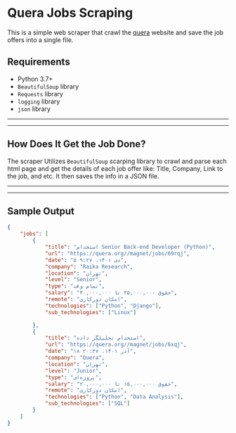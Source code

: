 # Quera Jobs Scraping
This is a simple web scraper that crawl the [quera](https://quera.org/magnet/jobs) website and save the job offers into a single file.

## Requirements
- Python 3.7+
- `BeautifulSoup` library
- `Requests` library
- `logging` library
- `json` library
---
---
## How Does It Get the Job Done?
The scraper Utilizes `BeautifulSoup` scarping library to crawl and parse each html page and get the details of each job offer like: Title, Company, Link to the job, and etc. It then saves the info in a JSON file.

---
---
## Sample Output
```json
{
    "jobs": [
        {
            "title": "استخدام Senior Back-end Developer (Python)",
            "url": "https://quera.org//magnet/jobs/69rqj",
            "date": "۵ دی ۱۴۰۱،‏ ۹:۲۷",
            "company": "Raika Research",
            "location": "تهران",
            "level": "Senior",
            "type": "تمام وقت",
            "salary": "حقوق ۳۵,۰۰۰,۰۰۰ تا ۴۰,۰۰۰,۰۰۰",
            "remote": "امکان دورکاری",
            "technologies": ["Python", "Django"],
            "sub_technologies": ["Linux"]

        },
        {
            "title": "استخدام تحلیلگر داده",
            "url": "https://quera.org//magnet/jobs/6xqj",
            "date": "۱۸ آذر ۱۴۰۱،‏ ۲۰:۳۷",
            "company": "Quera",
            "location": "تهران",
            "level": "Junior",
            "type": "پروژه‌ای",
            "salary": "حقوق ۱۵,۰۰۰,۰۰۰ تا ۲۰,۰۰۰,۰۰۰",
            "remote": "امکان دورکاری",
            "technologies": ["Python", "Data Analysis"],
            "sub_technologies": ["SQL"]
        }
    ]
}
```
